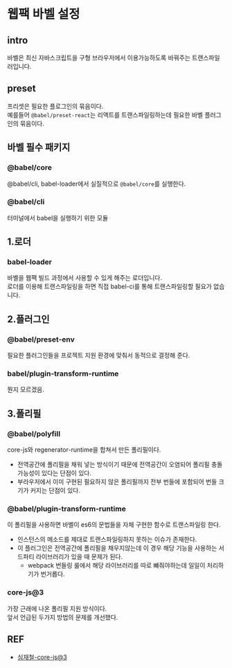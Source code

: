 # 웹팩 바벨 설정

## intro

바벨은 최신 자바스크립트을 구형 브라우저에서 이용가능하도록 바꿔주는 트랜스파일러입니다.

## preset

프리셋은 필요한 플로그인의 묶음이다.  
예를들어 `@babel/preset-react`는 리액트를 트랜스파일링하는데 필요한 바벨 플러그인의 묶음이다.

## 바벨 필수 패키지

### @babel/core

@babel/cli, babel-loader에서 실질적으로 `@babel/core`를 실행한다.

### @babel/cli

터미널에서 babel을 실행하기 위한 모듈

## 1.로더

### babel-loader

바벨을 웹팩 빌드 과정에서 사용할 수 있게 해주는 로더입니다.  
로더를 이용해 트랜스파일링을 하면 직접 babel-ci를 통해 트랜스파일링할 필요가 없습니다.

## 2.플러그인

### @babel/preset-env

필요한 플러그인들을 프로젝트 지원 환경에 맞춰서 동적으로 결정해 준다.

### babel/plugin-transform-runtime

뭔지 모르겠음.

## 3.폴리필

### @babel/polyfill

core-js와 regenerator-runtime을 합쳐서 만든 폴리필이다.

- 전역공간에 폴리필을 채워 넣는 방식이기 때문에 전역공간이 오염되어 폴리필 충돌 가능성이 있다는 단점이 있다.
- 부라우저에서 이미 구현된 필요하지 않은 폴리필까지 전부 번들에 포함되어 번들 크기가 커지는 단점이 있다.

### @babel/plugin-transform-runtime

이 폴리필을 사용하면 바벨이 es6의 문법들을 자체 구현한 함수로 트랜스파일링 한다.

- 인스턴스의 메소드를 제대로 트랜스파일링하지 못하는 이슈가 존재한다.
- 이 플러그인은 전역공간에 폴리필을 채우지않는데 이 경우 해당 기능을 사용하는 서드파티 라이브러리가 있을 때 문제가 된다.
  - webpack 번들링 룰에서 해당 라이브러리를 따로 뺴줘야하는데 일일이 처리하기가 번거롭다.

### core-js@3

가장 근래에 나온 폴리필 지원 방식이다.  
앞서 언급된 두가지 방법의 문제를 개선했다.

## REF

- [심재철-core-js@3](https://medium.com/@simsimjae/%EA%B0%9C%EB%B0%9C%EC%9D%84-%ED%95%98%EB%8B%A4%EB%B3%B4%EB%8B%88-%EC%9D%B4%EB%9F%B0-%EC%97%90%EB%9F%AC%EA%B0%80-%EC%83%9D%EA%B2%A8%EC%84%9C-%EC%9B%90%EC%9D%B8%EC%9D%84-%EC%B0%BE%EB%8B%A4%EA%B0%80-%ED%8F%B4%EB%A6%AC%ED%95%84-%EB%AC%B8%EC%A0%9C%EB%9D%BC%EB%8A%94%EA%B1%B8-%EA%B9%A8%EB%8B%AB%EA%B3%A0-%EC%A0%95%EB%A6%AC%ED%95%A9%EB%8B%88%EB%8B%A4-217a207f8181)
